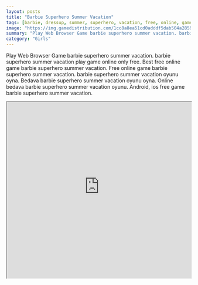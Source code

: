 ```yaml
---
layout: posts
title: "Barbie Superhero Summer Vacation"
tags: [barbie, dressup, summer, superhero, vacation, free, online, games, oyna, game, free, games, play, play, games]
image: "https://img.gamedistribution.com/1cc8a8ea51cd0adddf5dab504a285915.jpg"
summary: "Play Web Browser Game barbie superhero summer vacation. barbie superhero summer vacation play game online only free. Best free online game barbie superhero summer vacation. Free online game barbie superhero summer vacation. barbie superhero summer vacation oyunu oyna. Bedava barbie superhero summer vacation oyunu oyna. Online bedava barbie superhero summer vacation oyunu. Android, ios free game barbie superhero summer vacation."
category: "Girls"
---
```


Play Web Browser Game barbie superhero summer vacation. barbie superhero summer vacation play game online only free. Best free online game barbie superhero summer vacation. Free online game barbie superhero summer vacation. barbie superhero summer vacation oyunu oyna. Bedava barbie superhero summer vacation oyunu oyna. Online bedava barbie superhero summer vacation oyunu. Android, ios free game barbie superhero summer vacation.

<iframe width="100%" height="480px;" src="https://flash.gamedistribution.com?game=1cc8a8ea51cd0adddf5dab504a285915"></iframe>